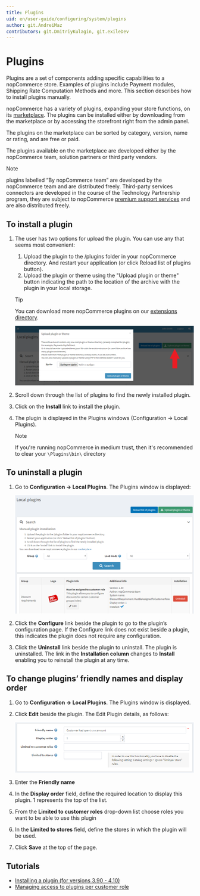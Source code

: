 ```yaml
---
title: Plugins
uid: en/user-guide/configuring/system/plugins
author: git.AndreiMaz
contributors: git.DmitriyKulagin, git.exileDev
---
```


# Plugins

Plugins are a set of components adding specific capabilities to a nopCommerce store. Examples of plugins include Payment modules, Shipping Rate Computation Methods and more. This section describes how to install plugins manually.

nopCommerce has a variety of plugins, expanding your store functions, on its [marketplace](http://www.nopcommerce.com/marketplace).  The plugins can be installed either by downloading from the marketplace or by accessing the storefront right from the admin panel.

The plugins on the marketplace can be sorted by category, version, name or rating, and are free or paid.

The plugins available on the marketplace are developed either by the nopCommerce team, solution partners or third party vendors.

> [!NOTE]
>
> plugins labelled “By nopCommerce team” are developed by the nopCommerce team and are distributed freely. Third-party services connectors are developed in the course of the Technology Partnership program, they are subject to nopCommerce [premium support services](http://www.nopcommerce.com/nopcommerce-premium-support-services) and are also distributed freely.

## To install a plugin

1. The user has two options for upload the plugin. You can use any that seems most convenient:
    1. Upload the plugin to the /plugins folder in your nopCommerce directory.  And restart your application (or click Reload list of plugins button).
    1. Upload the plugin or theme using the "Upload plugin or theme" button indicating the path to the location of the archive with the plugin in your local storage.

    > [!TIP]
    >
    > You can download more nopCommerce plugins on our [extensions directory](https://www.nopcommerce.com/marketplace).

    ![Upload plugin](_static/plugins/plugin-upload.png)

1. Scroll down through the list of plugins to find the newly installed plugin.
1. Click on the **Install** link to install the plugin.
1. The plugin is displayed in the Plugins windows (Configuration → Local Plugins).

    > [!NOTE]
    >
    > If you're running nopCommerce in medium trust, then it's recommended to clear your `\Plugins\bin\` directory

## To uninstall a plugin

1. Go to **Configuration → Local Plugins**. The Plugins window is displayed:

    ![Local plugins](_static/plugins/local-plugins.png)
1. Click the **Configure** link beside the plugin to go to the plugin’s configuration page. If the Configure link does not exist beside a plugin, this indicates the plugin does not require any configuration.
1. Click the **Uninstall** link beside the plugin to uninstall. The plugin is uninstalled. The link in the **Installation column** changes to **Install** enabling you to reinstall the plugin at any time.

## To change plugins’ friendly names and display order

1. Go to **Configuration → Local Plugins**. The Plugins window is displayed.
1. Click **Edit** beside the plugin. The Edit Plugin details, as follows:

    ![Edit plugin](_static/plugins/plugin-edit.png)
1. Enter the **Friendly name**
1. In the **Display order** field, define the required location to display this plugin. 1 represents the top of the list.
1. From the **Limited to customer roles** drop-down list choose roles you want to be able to use this plugin
1. In the **Limited to stores** field, define the stores in which the plugin will be used.
1. Click **Save** at the top of the page.

## Tutorials

- [Installing a plugin (for versions 3.90 - 4.10)](https://youtu.be/eLDsSm-4gKA)
- [Managing access to plugins per customer role](https://www.youtube.com/watch?v=52lVVpQ3Qag)
